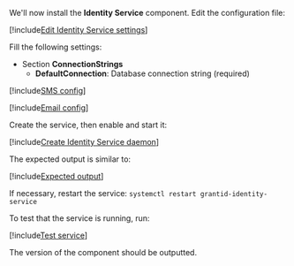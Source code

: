 ﻿We'll now install the **Identity Service** component. Edit the configuration file:

[!include[Edit Identity Service settings](../../../../../../includes/grant-id/linux/edit-settings-identity-service.md)]

Fill the following settings:

* Section **ConnectionStrings**
  * **DefaultConnection**: Database connection string (required)

[!include[SMS config](../../includes/sms-config.md)]

[!include[Email config](../../includes/email-config.md)]

Create the service, then enable and start it:

[!include[Create Identity Service daemon](../../../../../../includes/grant-id/linux/create-daemon-identity-service.md)]

The expected output is similar to:

[!include[Expected output](../../../../../../includes/grant-id/linux/start-output-identity-service.md)]

If necessary, restart the service: `systemctl restart grantid-identity-service`

To test that the service is running, run:

[!include[Test service](../../../../../../includes/grant-id/linux/test-daemon-identity-service.md)]

The version of the component should be outputted.
